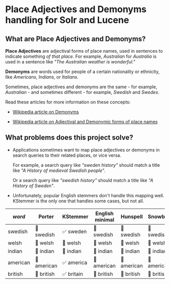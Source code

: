 # Place Adjectives and Demonyms handling for Solr and Lucene

## What are Place Adjectives and Demonyms?

**Place Adjectives** are adjectival forms of place names, used in sentences to indicate something *of that place*. 
For example, *Australian* for *Australia* is used in a sentence like *"The Australian weather is wonderful."*

**Demonyms** are words used for people of a certain nationality or ethnicity, like *Americans*, *Indians*, or *Italians*.

Sometimes, place adjectives and demonyms are the same - for example, *Australian* - and sometimes different - 
for example, *Swedish* and *Swedes*.

Read these articles for more information on these concepts:

- [Wikipedia article on Demonyms](https://en.wikipedia.org/wiki/Demonym) 

- [Wikipedia article on Adjectival and Demonymic forms of place names](https://en.wikipedia.org/wiki/List_of_adjectival_and_demonymic_forms_of_place_names)


## What problems does this project solve?

- Applications sometimes want to map place adjectives or demonyms in search queries to their related places, or vice versa.

  For example, a search query like *"sweden history"* should match a title like *"A History of medieval Swedish people"*.
    
  Or a search query like *"swedish history"* should match a title like *"A History of Sweden"*.

- Unfortunately, popular English stemmers don't handle this mapping well. KStemmer is the only one that handles some cases, 
  but not all.
  
| *word* | Porter | KStemmer | English minimal | Hunspell | Snowball |
| --- | --- | --- | --- | --- | --- |
| swedish | :no_entry_sign: swedish | :white_check_mark: sweden | :no_entry_sign: swedish | :no_entry_sign: swedish | :no_entry_sign: swedish |
| welsh | :no_entry_sign: welsh | :no_entry_sign: welsh | :no_entry_sign: welsh | :no_entry_sign: welsh | :no_entry_sign: welsh | 
| indian | :no_entry_sign: indian | :no_entry_sign: indian | :no_entry_sign: indian | :no_entry_sign: indian | :no_entry_sign: indian | 
| american | :no_entry_sign: american | :white_check_mark: america | :no_entry_sign: american | :no_entry_sign: american | :no_entry_sign: american | 
| british | :no_entry_sign: british | :white_check_mark: britain | :no_entry_sign: british | :no_entry_sign: british | :no_entry_sign: british | 
